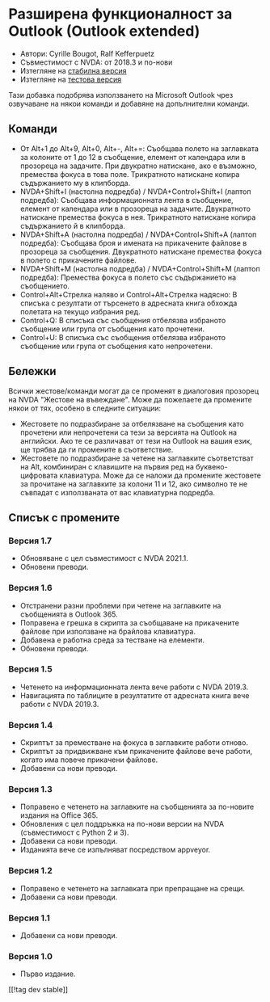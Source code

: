 # Разширена функционалност за Outlook (Outlook extended) #

* Автори: Cyrille Bougot, Ralf Kefferpuetz
* Съвместимост с NVDA: от 2018.3 и по-нови
* Изтегляне на [стабилна версия][1]
* Изтегляне на [тестова версия][2]

Тази добавка подобрява използването на Microsoft Outlook чрез озвучаване на
някои команди и добавяне на допълнителни команди.

## Команди

* От Alt+1 до Alt+9, Alt+0, Alt+-, Alt+=: Съобщава полето на заглавката за
  колоните от 1 до 12 в съобщение, елемент от календара или в прозореца на
  задачите. При двукратно натискане, ако е възможно, премества фокуса в това
  поле. Трикратното натискане копира съдържанието му в клипборда.
* NVDA+Shift+I (настолна подредба) / NVDA+Control+Shift+I (лаптоп подредба):
  Съобщава информационната лента в съобщение, елемент от календара или в
  прозореца на задачите. Двукратното натискане премества фокуса в
  нея. Трикратното натискане копира съдържанието й в клипборда.
* NVDA+Shift+A (настолна подредба) / NVDA+Control+Shift+A (лаптоп подредба):
  Съобщава броя и имената на прикачените файлове в прозореца за
  съобщения. Двукратното натискане премества фокуса в полето с прикачените
  файлове.
* NVDA+Shift+M (настолна подредба) / NVDA+Control+Shift+M (лаптоп подредба):
  Премества фокуса в полето със съдържанието на съобщението.
* Control+Alt+Стрелка наляво и Control+Alt+Стрелка надясно: В списъка с
  резултати от търсенето в адресната книга обхожда полетата на текущо
  избрания ред.
* Control+Q: В списъка със съобщения отбелязва избраното съобщение или група
  от съобщения като прочетени.
* Control+U: В списъка със съобщения отбелязва избраното съобщение или група
  от съобщения като непрочетени.

## Бележки

Всички жестове/команди могат да се променят в диалоговия прозорец на NVDA
"Жестове на въвеждане". Може да пожелаете да промените някои от тях, особено
в следните ситуации:

* Жестовете по подразбиране за отбелязване на съобщения като прочетени или
  непрочетени са тези за версията на Outlook на английски. Ако те се
  различават от тези на Outlook на вашия език, ще трябва да ги промените в
  съответствие.
* Жестовете по подразбиране за четене на заглавките съответстват на Alt,
  комбиниран с клавишите на първия ред на буквено-цифровата клавиатура. Може
  да се наложи да промените жестовете за прочитане на заглавките за колони
  11 и 12, ако символно те не съвпадат с използваната от вас клавиатурна
  подредба.

## Списък с промените

### Версия 1.7

* Обновяване с цел съвместимост с NVDA 2021.1.
* Обновени преводи.

### Версия 1.6

* Отстранени разни проблеми при четене на заглавките на съобщенията в
  Outlook 365.
* Поправена е грешка в скрипта за съобщаване на прикачените файлове при
  използване на брайлова клавиатура.
* Добавена е работна среда за тестване на елементи.
* Обновени преводи.

### Версия 1.5

* Четенето на информационната лента вече работи с NVDA 2019.3.
* Навигацията по таблиците в резултатите от адресната книга вече работи с
  NVDA 2019.3.

### Версия 1.4

* Скриптът за преместване на фокуса в заглавките работи отново.
* Скриптът за придвижване към прикачените файлове вече работи, когато има
  повече прикачени файлове.
* Добавени са нови преводи.

### Версия 1.3

* Поправено е четенето на заглавките на съобщенията за по-новите издания на
  Office 365.
* Обновления с цел поддръжка на по-нови версии на NVDA (съвместимост с
  Python 2 и 3).
* Добавени са нови преводи.
* Изданията вече се изпълняват посредством appveyor.

### Версия 1.2

* Поправено е четенето на заглавката при препращане на срещи.
* Добавени са нови преводи.

### Версия 1.1

* Добавени са нови преводи.

### Версия 1.0

* Първо издание.

[[!tag dev stable]]

[1]: https://addons.nvda-project.org/files/get.php?file=outlookextended

[2]: https://addons.nvda-project.org/files/get.php?file=outlookextended-dev
